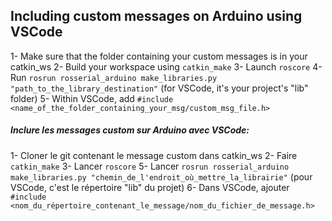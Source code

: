 ## Including custom messages on Arduino using VSCode

1- Make sure that the folder containing your custom messages is in your catkin_ws
2- Build your workspace using `catkin_make`
3- Launch `roscore`
4- Run `rosrun rosserial_arduino make_libraries.py "path_to_the_library_destination"` (for VSCode, it's your project's "lib" folder)
5- Within VSCode, add `#include <name_of_the_folder_containing_your_msg/custom_msg_file.h>`

##### Inclure les messages custom sur Arduino avec VSCode:

1- Cloner le git contenant le message custom dans catkin_ws
2- Faire `catkin_make`
3- Lancer `roscore`
5- Lancer `rosrun rosserial_arduino make_libraries.py "chemin_de_l'endroit_où_mettre_la_librairie"` (pour VSCode, c'est le répertoire "lib" du projet)
6- Dans VSCode, ajouter `#include <nom_du_répertoire_contenant_le_message/nom_du_fichier_de_message.h>`
